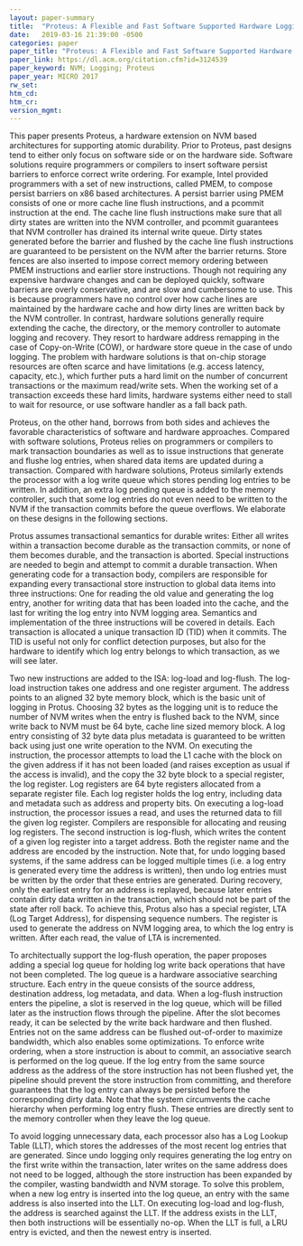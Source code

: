 ```yaml
---
layout: paper-summary
title:  "Proteus: A Flexible and Fast Software Supported Hardware Logging Approach for NVM"
date:   2019-03-16 21:39:00 -0500
categories: paper
paper_title: "Proteus: A Flexible and Fast Software Supported Hardware Logging Approach for NVM"
paper_link: https://dl.acm.org/citation.cfm?id=3124539
paper_keyword: NVM; Logging; Proteus
paper_year: MICRO 2017
rw_set: 
htm_cd: 
htm_cr: 
version_mgmt: 
---
```


This paper presents Proteus, a hardware extension on NVM based architectures for supporting atomic durability. Prior to 
Proteus, past designs tend to either only focus on software side or on the hardware side. Software solutions require 
programmers or compilers to insert software persist barriers to enforce correct write ordering. For example, Intel provided 
programmers with a set of new instructions, called PMEM, to compose persist barriers on x86 based architectures. A persist
barrier using PMEM consists of one or more cache line flush instructions, and a pcommit instruction at the end. The cache 
line flush instructions make sure that all dirty states are written into the NVM controller, and pcommit guarantees that
NVM controller has drained its internal write queue. Dirty states generated before the barrier and flushed by the cache line 
flush instructions are guaranteed to be persistent on the NVM after the barrier returns. Store fences are also inserted 
to impose correct memory ordering between PMEM instructions and earlier store instructions. Though not requiring any expensive
hardware changes and can be deployed quickly, software barriers are overly conservative, and are slow and cumbersome to use. 
This is because programmers have no control over how cache lines are maintained by the hardware cache and how dirty lines 
are written back by the NVM controller. In contrast, hardware solutions generally require extending the cache, the directory,
or the memory controller to automate logging and recovery. They resort to hardware address remapping in the case of 
Copy-on-Write (COW), or hardware store queue in the case of undo logging. The problem with hardware solutions is that
on-chip storage resources are often scarce and have limitations (e.g. access latency, capacity, etc.), which further puts 
a hard limit on the number of concurrent transactions or the maximum read/write sets. When the working set of a transaction
exceeds these hard limits, hardware systems either need to stall to wait for resource, or use software handler as a fall
back path.

Proteus, on the other hand, borrows from both sides and achieves the favorable characteristics of software and hardware 
approaches. Compared with software solutions, Proteus relies on programmers or compilers to mark transaction boundaries
as well as to issue instructions that generate and flushe log entries, when shared data items are updated during a transaction.
Compared with hardware solutions, Proteus similarly extends the processor with a log write queue which stores pending log
entries to be written. In addition, an extra log pending queue is added to the memory controller, such that some log entries 
do not even need to be written to the NVM if the transaction commits before the queue overflows. We elaborate on these designs
in the following sections.

Protus assumes transactional semantics for durable writes: Either all writes within a transaction become durable as the 
transaction commits, or none of them becomes durable, and the transaction is aborted. Special instructions are needed
to begin and attempt to commit a durable transaction. When generating code for a transaction body, compilers are responsible 
for expanding every transactional store instruction to global data items into three instructions: One for reading the old
value and generating the log entry, another for writing data that has been loaded into the cache, and the last for writing
the log entry into NVM logging area. Semantics and implementation of the three instructions will be covered in details. 
Each transaction is allocated a unique transaction ID (TID) when it commits. The TID is useful not only for conflict detection
purposes, but also for the hardware to identify which log entry belongs to which transaction, as we will see later.

Two new instructions are added to the ISA: log-load and log-flush. The log-load instruction takes one address and one register 
argument. The address points to an aligned 32 byte memory block, which is the basic unit of logging in Protus. Choosing 32 bytes
as the logging unit is to reduce the number of NVM writes when the entry is flushed back to the NVM, since write back to 
NVM must be 64 byte, cache line sized memory block. A log entry consisting of 32 byte data plus metadata is guaranteed 
to be written back using just one write operation to the NVM. On executing the instruction, the processor attempts to load 
the L1 cache with the block on the given address if it has not been loaded (and raises exception as usual if the access 
is invalid), and the copy the 32 byte block to a special register, the log register. Log registers are 64 byte registers
allocated from a separate register file. Each log register holds the log entry, including data and metadata such as address
and property bits. On executing a log-load instruction, the processor issues a read, and uses the returned data to fill the
given log register. Compilers are responsible for allocating and reusing log registers. The second instruction is log-flush,
which writes the content of a given log register into a target address. Both the register name and the address are encoded
by the instruction. Note that, for undo logging based systems, if the same address can be logged multiple times (i.e. a 
log entry is generated every time the address is written), then undo log entries must be written by the order that these 
entries are generated. During recovery, only the earliest entry for an address is replayed, because later entries contain
dirty data written in the transaction, which should not be part of the state after roll back. To achieve this, Protus also
has a special register, LTA (Log Target Address),  for dispensing sequence numbers. The register is used to generate the 
address on NVM logging area, to which the log entry is written. After each read, the value of LTA is incremented.

To architectually support the log-flush operation, the paper proposes adding a special log queue for holding log write back
operations that have not been completed. The log queue is a hardware associative searching structure. Each entry in the 
queue consists of the source address, destination address, log metadata, and data. When a log-flush instruction enters the
pipeline, a slot is reserved in the log queue, which will be filled later as the instruction flows through the pipeline.
After the slot becomes ready, it can be selected by the write back hardware and then flushed. Entries not on the same address
can be flushed out-of-order to maximize bandwidth, which also enables some optimizations. To enforce write ordering, when 
a store instruction is about to commit, an associative search is performed on the log queue. If the log entry from the 
same source address as the address of the store instruction has not been flushed yet, the pipeline should prevent the 
store instruction from committing, and therefore guarantees that the log entry can always be persisted before the 
corresponding dirty data. Note that the system circumvents the cache hierarchy when performing log entry flush. These
entries are directly sent to the memory controller when they leave the log queue.

To avoid logging unnecessary data, each processor also has a Log Lookup Table (LLT), which stores the addresses of the 
most recent log entries that are generated. Since undo logging only requires generating the log entry on the first 
write within the transaction, later writes on the same address does not need to be logged, although the store instruction
has been expanded by the compiler, wasting bandwidth and NVM storage. To solve this problem, when a new log entry is inserted
into the log queue, an entry with the same address is also inserted into the LLT. On executing log-load and log-flush,
the address is searched against the LLT. If the address exists in the LLT, then both instructions will be essentially no-op.
When the LLT is full, a LRU entry is evicted, and then the newest entry is inserted.

